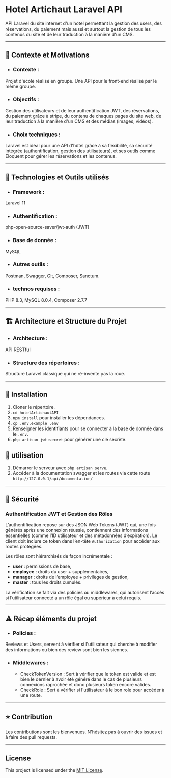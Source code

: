 # Hotel Artichaut Laravel API

API Laravel du site internet d'un hotel permettant la gestion des users, des réservations, du paiement mais aussi et surtout la gestion de tous les contenus du site et de leur traduction à la manière d'un CMS.

---

## :dart: Contexte et Motivations 

- ### Contexte : 
Projet d'école réalisé en groupe. Une API pour le front-end réalisé par le même groupe.

- ### Objectifs :
Gestion des utilisateurs et de leur authentification JWT, des réservations, du paiement grâce à stripe, du contenu de chaques pages du site web, de leur traduction à la manière d'un CMS et des médias (images, vidéos).

- ### Choix techniques :
Laravel est idéal pour une API d'hôtel grâce à sa flexibilité, sa sécurité intégrée (authentification,
gestion des utilisateurs), et ses outils comme Eloquent pour gérer les réservations et les contenus.


---

## :wrench: Technologies et Outils utilisés 

- ### Framework :
Laravel 11

- ### Authentification : 
php-open-source-saver/jwt-auth (JWT)

- ### Base de donnée : 
MySQL

- ### Autres outils : 
Postman, Swagger, Git, Composer, Sanctum.

- ### technos requises :
PHP 8.3, MySQL 8.0.4, Composer 2.7.7

---

## :building_construction: Architecture et Structure du Projet 

- ### Architecture :
API RESTful

- ### Structure des répertoires : 
Structure Laravel classique qui ne ré-invente pas la roue.

---

## :rocket: Installation

1. Cloner le répertoire.
2. `cd hotelArtichautAPI`
3. `npm install` pour installer les dépendances.
4. `cp .env.example .env`
5. Renseigner les identifiants pour se connecter à la base de donnée dans le `.env`.
6. `php artisan jwt:secret` pour générer une clé secrète.

## :scroll: utilisation

1. Démarrer le serveur avec `php artisan serve`.
2. Accéder à la documentation swagger et les routes via cette route `http://127.0.0.1/api/documentation/`

---

## :construction: Sécurité

### Authentification JWT et Gestion des Rôles

L’authentification repose sur des JSON Web Tokens (JWT) qui, une fois générés après une connexion réussie, contiennent des informations essentielles (comme l’ID utilisateur et des métadonnées d’expiration). Le client doit inclure ce token dans l’en-tête `Authorization` pour accéder aux routes protégées.

Les rôles sont hiérarchisés de façon incrémentale :
- **user** : permissions de base,
- **employee** : droits du user + supplémentaires,
- **manager** : droits de l’employee + privilèges de gestion,
- **master** : tous les droits cumulés.

La vérification se fait via des policies ou middlewares, qui autorisent l’accès si l’utilisateur connecté a un rôle égal ou supérieur à celui requis.

---
## :warning: Récap éléments du projet

- ### Policies : 
Reviews et Users, servent à vérifier si l'utilisateur qui cherche à modifier des informations ou bien des review sont bien les siennes.

- ### Middlewares :
  - CheckTokenVersion : Sert à vérifier que le token est valide et est bien le dernier à avoir été généré dans le cas de plusieurs connexions raprochée et donc plusieurs token encore valides.
  - CheckRole : Sert à vérifier si l'utilisateur à le bon role pour accéder à une route.

---

## :star: Contribution

Les contributions sont les bienvenues. N'hésitez pas à ouvrir des issues et à faire des pull requests.

---

## License

This project is licensed under the [MIT License](LICENSE).
